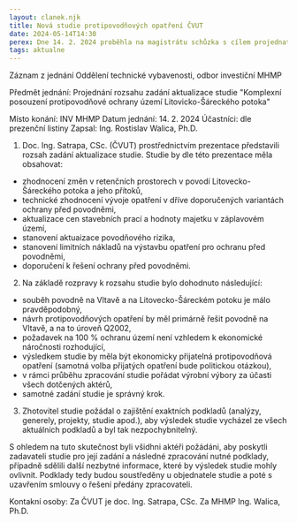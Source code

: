 ```yaml
---
layout: clanek.njk
title: Nová studie protipovodňových opatření ČVUT
date: 2024-05-14T14:30
perex: Dne 14. 2. 2024 proběhla na magistrátu schůzka s cílem projednat nabídku ČVUT na vyhotovení studie „Komplexní posouzení protipovodňové ochrany území Litovicko-Šáreckého potoka“. Požadavek spolku byl, aby studie primárně řešila povodně na Vltavě na úroveň Q2002, protože souběh povodně na Vltavě a potoku je málo pravděpodobný. Výsledkem studie by měl být návrh ekonomicky přijatelných protipovodňových opatření, o kterých pak rozhodnou politici hl. m. Prahy. Bylo také dohodnuto, že během zpracování studie budou pořádány pracovní schůzky za účasti všech dotčených aktérů, tedy včetně nás jako zástupců občanů.
tags: aktualne
---
```


Záznam z jednání
Oddělení technické vybavenosti, odbor investiční MHMP

Předmět jednání: Projednání rozsahu zadání aktualizace studie "Komplexní posouzení protipovodňové ochrany území Litovicko-Šáreckého potoka"

Místo konání: INV MHMP
Datum jednání: 14. 2. 2024
Účastníci: dle prezenční listiny
Zapsal: Ing. Rostislav Walica, Ph.D.

1. Doc. Ing. Satrapa, CSc. (ČVUT) prostřednictvím prezentace představili rozsah zadání aktualizace studie. Studie by dle této prezentace měla obsahovat:
- zhodnocení změn v retenčních prostorech v povodí Litovecko-Šáreckého potoka a jeho přítoků,
- technické zhodnocení vývoje opatření v dříve doporučených variantách ochrany před povodněmi,
- aktualizace cen stavebních prací a hodnoty majetku v záplavovém území,
- stanovení aktuaizace povodňového rizika,
- stanovení limitních nákladů na výstavbu opatření pro ochranu před povodněmi,
- doporučení k řešení ochrany před povodněmi.

2. Na základě rozpravy k rozsahu studie bylo dohodnuto následující:
- souběh povodně na Vltavě a na Litovecko-Šáreckém potoku je málo pravděpodobný,
- návrh protipovodňových opatření by měl primárně řešit povodně na Vltavě, a na to úroveň Q2002,
- požadavek na 100 % ochranu území není vzhledem k ekonomické náročnosti rozhodující,
- výsledkem studie by měla být ekonomicky přijatelná protipovodňová opatření (samotná volba přijatých opatření bude politickou otázkou),
- v rámci průběhu zpracování studie pořádat výrobní výbory za účasti všech dotčených aktérů,
- samotné zadání studie je správný krok.

3. Zhotovitel studie požádal o zajištění exaktních podkladů (analýzy, generely, projekty, studie apod.), aby výsledek studie vycházel ze všech aktuálních podkladů a byl tak nezpochybnitelný.

S ohledem na tuto skutečnost byli všidhni aktéři požádáni, aby poskytli zadavateli studie pro její zadání a následné zpracování nutné podklady, případně sdělili další nezbytné informace, které by výsledek studie mohly ovlivnit. Podklady tedy budou soustředěny u objednatele studie a poté s uzavřením smlouvy o řešení předány zpracovateli.

Kontakní osoby:
Za ČVUT je doc. Ing. Satrapa, CSc.
Za MHMP Ing. Walica, Ph.D.
